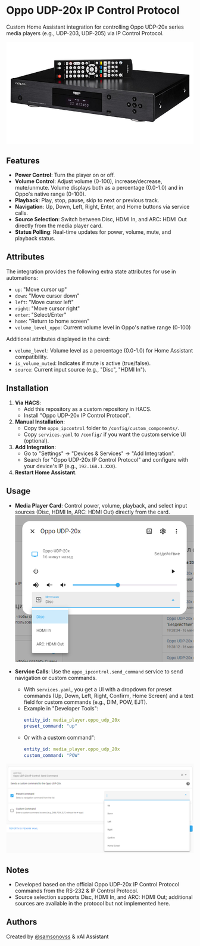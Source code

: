 # Oppo UDP-20x IP Control Protocol

Custom Home Assistant integration for controlling Oppo UDP-20x series media players (e.g., UDP-203, UDP-205) via IP Control Protocol.

![oppo20x](screenshots/photo_2025-04-15_04-40-12.jpg)
## Features
- **Power Control**: Turn the player on or off.
- **Volume Control**: Adjust volume (0-100), increase/decrease, mute/unmute. Volume displays both as a percentage (0.0-1.0) and in Oppo's native range (0-100).
- **Playback**: Play, stop, pause, skip to next or previous track.
- **Navigation**: Up, Down, Left, Right, Enter, and Home buttons via service calls.
- **Source Selection**: Switch between Disc, HDMI In, and ARC: HDMI Out directly from the media player card.
- **Status Polling**: Real-time updates for power, volume, mute, and playback status.

## Attributes
The integration provides the following extra state attributes for use in automations:
- `up`: "Move cursor up"
- `down`: "Move cursor down"
- `left`: "Move cursor left"
- `right`: "Move cursor right" 
- `enter`: "Select/Enter"
- `home`: "Return to home screen"
- `volume_level_oppo`: Current volume level in Oppo's native range (0-100)

Additional attributes displayed in the card:
- `volume_level`: Volume level as a percentage (0.0-1.0) for Home Assistant compatibility.
- `is_volume_muted`: Indicates if mute is active (true/false).
- `source`: Current input source (e.g., "Disc", "HDMI In").

## Installation
1. **Via HACS**:
   - Add this repository as a custom repository in HACS.
   - Install "Oppo UDP-20x IP Control Protocol".
2. **Manual Installation**:
   - Copy the `oppo_ipcontrol` folder to `/config/custom_components/`.
   - Copy `services.yaml` to `/config/` if you want the custom service UI (optional).
3. **Add Integration**:
   - Go to "Settings" → "Devices & Services" → "Add Integration".
   - Search for "Oppo UDP-20x IP Control Protocol" and configure with your device's IP (e.g., `192.168.1.XXX`).
4. **Restart Home Assistant**.

## Usage
- **Media Player Card**: Control power, volume, playback, and select input sources (Disc, HDMI In, ARC: HDMI Out) directly from the card.
  ![Media Player Card Screenshot](screenshots/media_player_card.png)

- **Service Calls**: Use the `oppo_ipcontrol.send_command` service to send navigation or custom commands.
  - With `services.yaml`, you get a UI with a dropdown for preset commands (Up, Down, Left, Right, Confirm, Home Screen) and a text field for custom commands (e.g., DIM, POW, EJT).
  - Example in "Developer Tools":
    ```yaml
    entity_id: media_player.oppo_udp_20x
    preset_command: "up"
  - Or with a custom command":
    ```yaml
    entity_id: media_player.oppo_udp_20x
    custom_command: "POW"
![Media Player Card Screenshot](screenshots/media_player_card_service.png)

## Notes
- Developed based on the official Oppo UDP-20x IP Control Protocol commands from the RS-232 & IP Control Protocol.
- Source selection supports Disc, HDMI In, and ARC: HDMI Out; additional sources are available in the protocol but not implemented here.

## Authors
Created by [@samsonovss](https://t.me/samsonovss) & xAI Assistant

